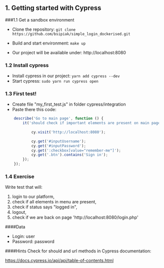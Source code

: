 ## 1. Getting started with Cypress

###1.1 Get a sandbox environment
	
- Clone the repository: `git clone https://github.com/bsipiak/simple_login_dockerised.git`

- Build and start environment: `make up`

- Our project will be available under: http://localhost:8080

### 1.2 Install cypress

- Install cypress in our project: `yarn add cypress --dev`
- Start cypress: `sudo yarn run cypress open`

### 1.3 First test!

- Create file "my_first_test.js" in folder cypress/integration
- Paste there this code: 	
```javascript
    describe('Go to main page', function () {
        it('should check if important elements are present on main page', function () {
            
            cy.visit('http://localhost:8080');
        
            cy.get('#inputUsername');
            cy.get('#inputPassword');
            cy.get(':checkbox[value="remember-me"]');
            cy.get('.btn').contains('Sign in');
        });
    });
```

### 1.4 Exercise

Write test that will: 
1. login to our platform,
2. check if all elements in menu are present,
3. check if status says "logged in",
3. logout,
4. check if we are back on page 'http://localhost:8080/login.php'

####Data
- Login: user
- Password: password

####Hints
Check for should and url methods in  Cypress documentation:

https://docs.cypress.io/api/api/table-of-contents.html


<!--
```javascript
describe('Go to main page', function () {

    it('should check if important elements are present on main page', function () {

        cy.visit('http://localhost:8080');

        // Login
        cy.get('#inputUsername').type('user');
        cy.get('#inputPassword').type('password');
        cy.get('.btn').click();

        // Check if elements exists
        cy.get('.nav').contains('Home').should('exist');
        cy.get('.nav').contains('About').should('exist');
        cy.get('.nav').contains('Contact').should('exist');
        cy.get('.jumbotron').contains('logged in').should('exist');

        // Logout
        cy.get('.btn.btn-success').click();

        // Check URL
        cy.url().should('eq', 'http://localhost:8080/login.php')
    });
});

```
-->






